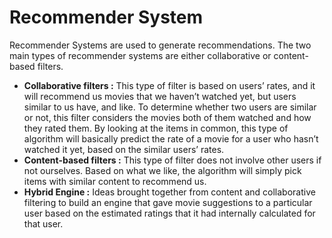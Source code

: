 # Recommender System
Recommender Systems are used to generate recommendations. The two main types of recommender systems are either collaborative or content-based filters.
* **Collaborative filters :** This type of filter is based on users’ rates, and it will recommend us movies that we haven’t watched yet, but users similar to us have, and like. To determine whether two users are similar or not, this filter considers the movies both of them watched and how they rated them. By looking at the items in common, this type of algorithm will basically predict the rate of a movie for a user who hasn’t watched it yet, based on the similar users’ rates.
* **Content-based filters :** This type of filter does not involve other users if not ourselves. Based on what we like, the algorithm will simply pick items with similar content to recommend us.
* **Hybrid Engine :**  Ideas brought together from content and collaborative filtering to build an engine that gave movie suggestions to a particular user based on the estimated ratings that it had internally calculated for that user.
